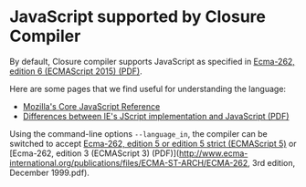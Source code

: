 # JavaScript supported by Closure Compiler

By default, Closure compiler supports JavaScript as specified in [Ecma-262, edition 6 (ECMAScript 2015) (PDF)](http://www.ecma-international.org/publications/files/ECMA-ST/Ecma-262.pdf).

Here are some pages that we find useful for understanding the language:
- [Mozilla's Core JavaScript Reference](http://developer.mozilla.org/en/docs/Core_JavaScript_1.5_Reference)
- [Differences between IE's JScript implementation and JavaScript (PDF)](http://wiki.ecmascript.org/lib/exe/fetch.php?id=resources%3Aresources&cache=cache&media=resources:jscriptdeviationsfromes3.pdf)

Using the command-line options `--language_in`, the compiler can be switched to accept  [Ecma-262, edition 5 or edition 5 strict (ECMAScript 5)](http://www.ecma-international.org/publications/standards/Ecma-262.htm) or [Ecma-262, edition 3 (ECMAScript 3) (PDF)](http://www.ecma-international.org/publications/files/ECMA-ST-ARCH/ECMA-262, 3rd edition, December 1999.pdf).